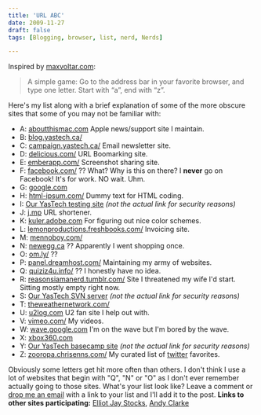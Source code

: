 ```yaml
---
title: 'URL ABC'
date: 2009-11-27
draft: false
tags: [Blogging, browser, list, nerd, Nerds]

---
```


Inspired by [maxvoltar.com](http://maxvoltar.com/articles/url-abc):

> A simple game: Go to the address bar in your favorite browser, and type one letter. Start with “a”, end with “z”.

Here's my list along with a brief explanation of some of the more obscure sites that some of you may not be familiar with:

*   A: [aboutthismac.com](http://www.aboutthismac.com/) Apple news/support site I maintain.
*   B: [blog.yastech.ca/](http://blog.yastech.ca/)
*   C: [campaign.yastech.ca/](http://campaign.yastech.ca/) Email newsletter site.
*   D: [delicious.com/](http://delicious.com/pbooker/) URL Boomarking site.
*   E: [emberapp.com/](http://emberapp.com/ichris/) Screenshot sharing site.
*   F: [facebook.com/](http://www.facebook.com/) ?? What? Why is this on there? I **never** go on Facebook! It's for work. NO wait. Uhm.
*   G: [google.com](http://www.google.ca/)
*   H: [html-ipsum.com/](http://html-ipsum.com/) Dummy text for HTML coding.
*   I: [Our YasTech testing site](http://www.yastech.ca) _(not the actual link for security reasons)_
*   J: [j.mp](http://j.mp/) URL shortener.
*   K: [kuler.adobe.com](http://kuler.adobe.com/) For figuring out nice color schemes.
*   L: [lemonproductions.freshbooks.com/](http://lemonproductions.freshbooks.com/) Invoicing site.
*   M: [mennoboy.com/](http://mennoboy.com/)
*   N: [newegg.ca](http://www.newegg.ca/) ?? Apparently I went shopping once.
*   O: [om.ly/](http://om.ly/) ??
*   P: [panel.dreamhost.com/](http://panel.dreamhost.com/) Maintaining my army of websites.
*   Q: [quiziz4u.info/](http://quiziz4u.info/) ?? I honestly have no idea.
*   R: [reasonsiamanerd.tumblr.com/](http://reasonsiamanerd.tumblr.com/) Site I threatened my wife I'd start. Sitting mostly empty right now.
*   S: [Our YasTech SVN server](http://www.yastech.ca) _(not the actual link for security reasons)_
*   T: [theweathernetwork.com/](http://www.theweathernetwork.com/)
*   U: [u2log.com](http://u2log.com/) U2 fan site I help out with.
*   V: [vimeo.com/](http://vimeo.com/ichris76) My videos.
*   W: [wave.google.com](http://wave.google.com) I'm on the wave but I'm bored by the wave.
*   X: [xbox360.com](http://www.xbox360.com/)
*   Y: [Our YasTech basecamp site](http://www.yastech.ca) _(not the actual link for security reasons)_
*   Z: [zooropa.chrisenns.com/](http://zooropa.chrisenns.com/) My curated list of [twitter](http://www.twitter.com) favorites.

Obviously some letters get hit more often than others. I don't think I use a lot of websites that begin with "Q", "N" or "O" as I don't ever remember actually going to those sites. What's your list look like? Leave a comment or [drop me an email](mailto:chris.enns@gmail.com) with a link to your list and I'll add it to the post. **Links to other sites participating:** [Elliot Jay Stocks](http://elliotjaystocks.com/blog/url-abc/), [Andy Clarke](http://stuffandnonsense.co.uk/blog/about/url_abc/)